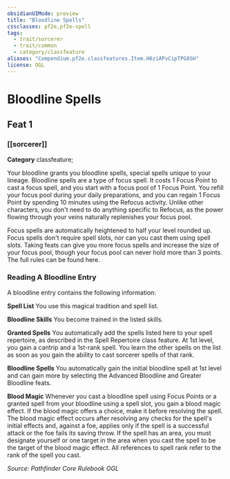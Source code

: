 ```yaml
---
obsidianUIMode: preview
title: "Bloodline Spells"
cssclasses: pf2e,pf2e-spell
tags:
  - trait/sorcerer
  - trait/common
  - category/classfeature
aliases: "Compendium.pf2e.classfeatures.Item.H6ziAPvCipTPG8SH"
license: OGL
---
```

# Bloodline Spells
## Feat 1
### [[sorcerer]]

**Category** classfeature; 




Your bloodline grants you bloodline spells, special spells unique to your lineage. Bloodline spells are a type of focus spell. It costs 1 Focus Point to cast a focus spell, and you start with a focus pool of 1 Focus Point. You refill your focus pool during your daily preparations, and you can regain 1 Focus Point by spending 10 minutes using the Refocus activity. Unlike other characters, you don't need to do anything specific to Refocus, as the power flowing through your veins naturally replenishes your focus pool.

Focus spells are automatically heightened to half your level rounded up. Focus spells don't require spell slots, nor can you cast them using spell slots. Taking feats can give you more focus spells and increase the size of your focus pool, though your focus pool can never hold more than 3 points. The full rules can be found here.

### Reading A Bloodline Entry

A bloodline entry contains the following information:

**Spell List** You use this magical tradition and spell list.

**Bloodline Skills** You become trained in the listed skills.

**Granted Spells** You automatically add the spells listed here to your spell repertoire, as described in the Spell Repertoire class feature. At 1st level, you gain a cantrip and a 1st-rank spell. You learn the other spells on the list as soon as you gain the ability to cast sorcerer spells of that rank.

**Bloodline Spells** You automatically gain the initial bloodline spell at 1st level and can gain more by selecting the Advanced Bloodline and Greater Bloodline feats.

**Blood Magic** Whenever you cast a bloodline spell using Focus Points or a granted spell from your bloodline using a spell slot, you gain a blood magic effect. If the blood magic offers a choice, make it before resolving the spell. The blood magic effect occurs after resolving any checks for the spell's initial effects and, against a foe, applies only if the spell is a successful attack or the foe fails its saving throw. If the spell has an area, you must designate yourself or one target in the area when you cast the spell to be the target of the blood magic effect. All references to spell rank refer to the rank of the spell you cast.

*Source: Pathfinder Core Rulebook*
*OGL*